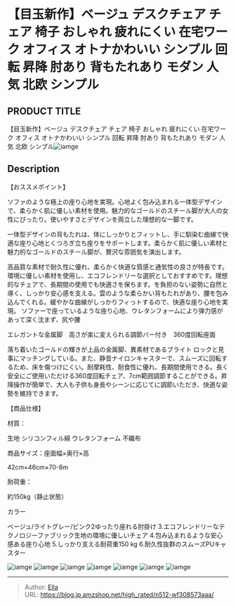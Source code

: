 # 【目玉新作】ベージュ デスクチェア チェア 椅子  おしゃれ 疲れにくい 在宅ワーク オフィス オトナかわいい シンプル 回転 昇降 肘あり 背もたれあり モダン 人気 北欧 シンプル


## PRODUCT TITLE 

【目玉新作】ベージュ デスクチェア チェア 椅子  おしゃれ 疲れにくい 在宅ワーク オフィス オトナかわいい シンプル 回転 昇降 肘あり 背もたれあり モダン 人気 北欧 シンプル![iamge](https://b2bfiles1.gigab2b.cn/image/wkseller/301/20230727_1c0d6bb4f2ae784d55874edd290e875c.jpg)

## Description

【おススメポイント】

ソファのような極上の座り心地を実現。心地よく包み込まれる一体型デザインで、柔らかく肌に優しい素材を使用。魅力的なゴールドのスチール脚が大人の女性にぴったり。使いやすさとデザインを両立した理想的な一脚です。






一体型デザインの背もたれは、体にしっかりとフィットし、手に馴染む曲線で快適な座り心地とくつろぎ立ち座りをサポートします。柔らかく肌に優しい素材と魅力的なゴールドのスチール脚が、贅沢な雰囲気を演出します。






高品質な素材で耐久性に優れ、柔らかく快適な質感と通気性の良さが特長です。環境に優しい素材を使用し、エコフレンドリーな選択としておすすめです。理想的なチェアで、長期間の使用でも快適さを保ちます。を負担のない姿勢に自然と導く、しっかり安心感を支える。雲のような柔らかい背もたれがあり、腰を包み込んでくれる。緩やかな曲線がしっかりフィっトするので、快適な座り心地を実現。 ソファーで座っているような座り心地、ウレタンフォームにより弾力感があって深く沈まず、尻や腰




エレガントな金属脚　高さが楽に変えられる調節バー付き　360度回転座面

落ち着いたゴールドの輝きが上品の金属脚、異素材であるブライト ロックと見事にマッチングしている。また、静音ナイロンキャスターで、スムーズに回転するため、床を傷つけにくい。耐摩耗性、耐食性に優れ、長期間使用できる。長く安全にご使用いただける360度回転チェア、7cm範囲調節することができる。昇降操作が簡単で、大人も子供も身長やシーンに応じてに調節いただき、快適な姿勢を維持できます。




【商品仕様】





材質：

生地 シリコンフィル綿  ウレタンフォーム 不織布



商品サイズ：座面幅×奥行×高

42cm×46cm×70-8m



耐荷重：

約150kg（静止状態）



カラー

ベージュ/ライトグレー/ピンク2ゆったり座れる肘掛け
3.エコフレンドリーなテクノロジーファブリック生地の環境に優しいチェア
4.包み込まれるような安心感ある座り心地
5.しっかり支える耐荷重150 kg
6.耐久性抜群のスムーズPUキャスター





![iamge](https://b2bfiles1.gigab2b.cn/image/wkseller/301/20230727_66ba5bc19af4f559379ca0432b161907.jpg)
![iamge](https://b2bfiles1.gigab2b.cn/image/wkseller/301/20230727_8b86088dce2f33a1d63c24d680ca6b98.jpg)
![iamge](https://b2bfiles1.gigab2b.cn/image/wkseller/301/20230727_f78a54dd389284f0f5291dcc0238bd33.jpg)
![iamge](https://b2bfiles1.gigab2b.cn/image/wkseller/301/20230727_f6c87598ded41e7db2dcf46d1e495f6a.jpg)
![iamge](https://b2bfiles1.gigab2b.cn/image/wkseller/301/20230727_24747f14fd3ef24ac7bedcb315083b91.jpg)
![iamge](https://b2bfiles1.gigab2b.cn/image/wkseller/301/20230727_918d85b0412072db10044b5cd56ec176.jpg)
![iamge](https://b2bfiles1.gigab2b.cn/image/wkseller/301/20230727_e44dfaa08f87205c628c6c13fdb37fa1.jpg)


---

> Author: [Ella](https://blog.jp.amzshop.net/)  
> URL: https://blog.jp.amzshop.net/high_rated/n512-wf308573aaa/  

